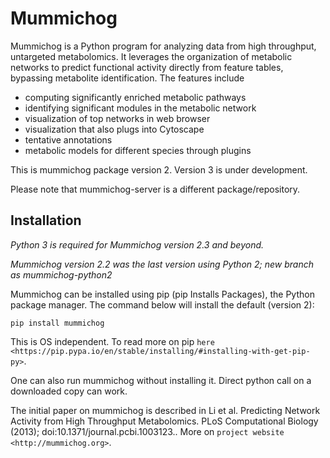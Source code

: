 Mummichog
=========

Mummichog is a Python program for analyzing data from high throughput, untargeted metabolomics.
It leverages the organization of metabolic networks to predict functional activity directly from feature tables,
bypassing metabolite identification. The features include

* computing significantly enriched metabolic pathways
* identifying significant modules in the metabolic network
* visualization of top networks in web browser
* visualization that also plugs into Cytoscape
* tentative annotations
* metabolic models for different species through plugins

This is mummichog package version 2. Version 3 is under development.

Please note that mummichog-server is a different package/repository.


Installation
------------

*Python 3 is required for Mummichog version 2.3 and beyond.*

*Mummichog version 2.2 was the last version using Python 2; new branch as mummichog-python2*

Mummichog can be installed using pip (pip Installs Packages), the Python package manager. The command below will install the default (version 2):

    pip install mummichog

This is OS independent. To read more on pip `here <https://pip.pypa.io/en/stable/installing/#installing-with-get-pip-py>`.

One can also run mummichog without installing it. Direct python call on a downloaded copy can work.

The initial paper on mummichog is described in Li et al. Predicting Network Activity from High Throughput Metabolomics. PLoS Computational Biology (2013); doi:10.1371/journal.pcbi.1003123.. More on `project website <http://mummichog.org>`.
